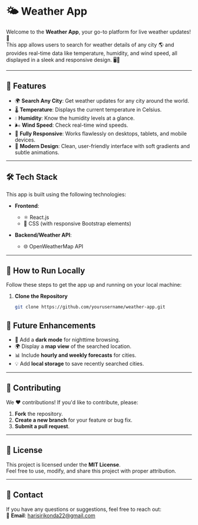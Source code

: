 # 🌤️ Weather App

Welcome to the **Weather App**, your go-to platform for live weather updates! 🚀  
This app allows users to search for weather details of any city 🌎 and provides real-time data like temperature, humidity, and wind speed, all displayed in a sleek and responsive design. 🖥️📱

---

## 🌟 Features

- 🌍 **Search Any City**: Get weather updates for any city around the world.
- 🌡️ **Temperature**: Displays the current temperature in Celsius.
- 💧 **Humidity**: Know the humidity levels at a glance.
- 🌬️ **Wind Speed**: Check real-time wind speeds.
- 📱 **Fully Responsive**: Works flawlessly on desktops, tablets, and mobile devices.
- 🎨 **Modern Design**: Clean, user-friendly interface with soft gradients and subtle animations.

---

## 🛠️ Tech Stack

This app is built using the following technologies:

- **Frontend**:  
  - ⚛️ React.js  
  - 🎨 CSS (with responsive Bootstrap elements)

- **Backend/Weather API**:  
  - 🌐 OpenWeatherMap API  

---

## 🚀 How to Run Locally

Follow these steps to get the app up and running on your local machine:

1. **Clone the Repository**  
   ```bash
   git clone https://github.com/yourusername/weather-app.git


## 🎯 Future Enhancements

- 🌌 Add a **dark mode** for nighttime browsing.  
- 🌍 Display a **map view** of the searched location.  
- 📊 Include **hourly and weekly forecasts** for cities.  
- 💡 Add **local storage** to save recently searched cities.  

---

## 🙌 Contributing

We ❤️ contributions! If you'd like to contribute, please:  
1. **Fork** the repository.  
2. **Create a new branch** for your feature or bug fix.  
3. **Submit a pull request**.

---

## 📜 License

This project is licensed under the **MIT License**.  
Feel free to use, modify, and share this project with proper attribution.

---

## 💌 Contact

If you have any questions or suggestions, feel free to reach out:  
📧 **Email**: [harisirikonda22@gmail.com](harisirikonda22@gmail.com)
